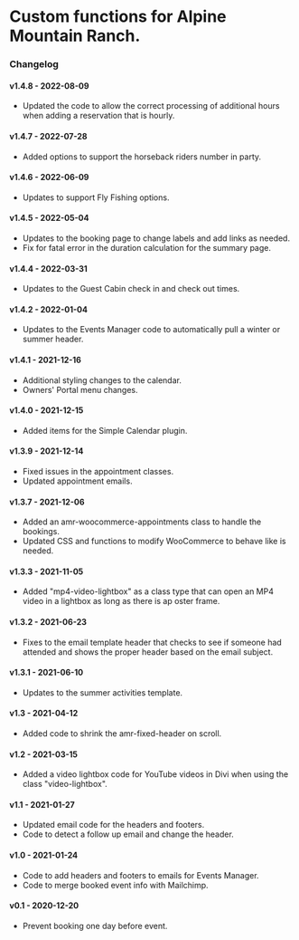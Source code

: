 # Custom functions for Alpine Mountain Ranch.

### Changelog
#### v1.4.8 - 2022-08-09
* Updated the code to allow the correct processing of additional hours when adding a reservation that is hourly.

#### v1.4.7 - 2022-07-28
* Added options to support the horseback riders number in party.

#### v1.4.6 - 2022-06-09
* Updates to support Fly Fishing options.

#### v1.4.5 - 2022-05-04
* Updates to the booking page to change labels and add links as needed.
* Fix for fatal error in the duration calculation for the summary page.

#### v1.4.4 - 2022-03-31
* Updates to the Guest Cabin check in and check out times.

#### v1.4.2 - 2022-01-04
* Updates to the Events Manager code to automatically pull a winter or summer header.

#### v1.4.1 - 2021-12-16
* Additional styling changes to the calendar.
* Owners' Portal menu changes.

#### v1.4.0 - 2021-12-15
* Added items for the Simple Calendar plugin.

#### v1.3.9 - 2021-12-14 
* Fixed issues in the appointment classes.
* Updated appointment emails. 

#### v1.3.7 - 2021-12-06
* Added an amr-woocommerce-appointments class to handle the bookings.
* Updated CSS and functions to modify WooCommerce to behave like is needed.

#### v1.3.3 - 2021-11-05
* Added "mp4-video-lightbox" as a class type that can open an MP4 video in a lightbox as long as there is ap oster frame. 

#### v1.3.2 - 2021-06-23
* Fixes to the email template header that checks to see if someone had attended and shows the proper header based on the email subject.

#### v1.3.1 - 2021-06-10
* Updates to the summer activities template.

#### v1.3 - 2021-04-12
* Added code to shrink the amr-fixed-header on scroll.

#### v1.2 - 2021-03-15
* Added a video lightbox code for YouTube videos in Divi when using the class "video-lightbox".

#### v1.1 - 2021-01-27
* Updated email code for the headers and footers.
* Code to detect a follow up email and change the header.

#### v1.0 - 2021-01-24
* Code to add headers and footers to emails for Events Manager.
* Code to merge booked event info with Mailchimp.

#### v0.1 - 2020-12-20
* Prevent booking one day before event.